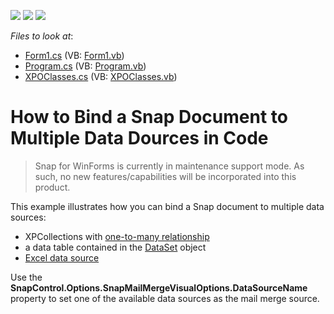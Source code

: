 <!-- default badges list -->
![](https://img.shields.io/endpoint?url=https://codecentral.devexpress.com/api/v1/VersionRange/128608564/16.1.4%2B)
[![](https://img.shields.io/badge/Open_in_DevExpress_Support_Center-FF7200?style=flat-square&logo=DevExpress&logoColor=white)](https://supportcenter.devexpress.com/ticket/details/E4784)
[![](https://img.shields.io/badge/📖_How_to_use_DevExpress_Examples-e9f6fc?style=flat-square)](https://docs.devexpress.com/GeneralInformation/403183)
<!-- default badges end -->
<!-- default file list -->
*Files to look at*:

* [Form1.cs](./CS/MultipleDataSources/Form1.cs) (VB: [Form1.vb](./VB/MultipleDataSources/Form1.vb))
* [Program.cs](./CS/MultipleDataSources/Program.cs) (VB: [Program.vb](./VB/MultipleDataSources/Program.vb))
* [XPOClasses.cs](./CS/MultipleDataSources/XPOClasses.cs) (VB: [XPOClasses.vb](./VB/MultipleDataSources/XPOClasses.vb))
<!-- default file list end -->
# How to Bind a Snap Document to Multiple Data Dources in Code

> Snap for WinForms is currently in maintenance support mode. As such, no new features/capabilities will be incorporated into this product.

<p>This example illustrates how you can bind a Snap document to multiple data sources:</p>

* XPCollections with <a href="https://docs.devexpress.com/XPO/2257/getting-started/tutorial-2-relations-one-to-many?v=19.2">one-to-many relationship</a>
* a data table contained in the <a href="https://docs.microsoft.com/en-US/dotnet/api/system.data.dataset">DataSet</a> object
* <a href="https://docs.devexpress.com/WindowsForms/115529/common-features/data-binding/binding-to-excel-data-sources">Excel data source</a>
 
<p>Use the <strong>SnapControl.Options.SnapMailMergeVisualOptions.DataSourceName</strong> property to set one of the available data sources as the mail merge source.</p>
